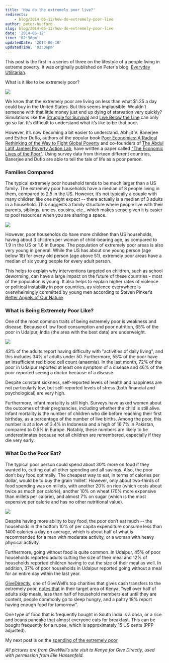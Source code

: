 ```yaml
---
title: 'How do the extremely poor live?'
redirects:
    - blog/2014-06-12/how-do-extremely-poor-live
author: peter-hurford
slug: blog/2014-06-12/how-do-extremely-poor-live
date: '2014-06-12'
time: '02:36pm'
updatedDate: '2014-06-18'
updatedTime: '02:36pm'
---
```

This post is the first in a series of three on the lifestyle of a people living in extreme poverty. It was originally published on Peter's blog, [Everyday Utilitarian](http://everydayutilitarian.com/essays/how-do-the-extremely-poor-live/).

What is it like to be extremely poor?

![](/images/uploads/poor1.jpg)

We know that the extremely poor are living on less than what $1.25 a day could buy in the United States. But this seems implausible. Wouldn’t someone with that little money just end up dying of starvation very quickly? Simulations like the [Struggle for Survival](https://www.facebook.com/events/497803373678819/) and [Live Below the Line](https://www.livebelowtheline.com/) can only go so far. It’s difficult to understand what it’s like to be that poor.

However, it’s now becoming a bit easier to understand. Abhijit V. Banerjee and Esther Duflo, authors of the popular book [Poor Economics: A Radical Rethinking of the Way to Fight Global Poverty](http://www.amazon.com/Poor-Economics-Radical-Rethinking-Poverty/dp/1610390938) and co-founders of [The Abdul Latif Jameel Poverty Action Lab](http://www.povertyactionlab.org/), have written a paper called ["The Economic Lives of the Poor"](http://economics.mit.edu/files/530). Using survey data from thirteen different countries, Banerjee and Duflo are able to tell the tale of life as a poor person.

### Families Compared

The typical extremely poor household tends to be much larger than a US family. The extremely poor households have a median of 8 people living in them, compared to 2.5 in the US. However, it’s not typically a couple with many children like one might expect -- there actually is a median of 3 adults in a household. This suggests a family structure where people live with their parents, siblings, uncles, cousins, etc., which makes sense given it is easier to pool resources when you are sharing a space.

![](/images/uploads/poor2.jpg)

However, poor households do have more children than US households, having about 3 children per woman of child-bearing age, as compared to 1.9 in the US or 1.6 in Europe. The population of extremely poor areas is also very young in general. While the US has about one young person (age below 18) for every old person (age above 51), extremely poor areas have a median of six young people for every adult person.

This helps to explain why interventions targeted on children, such as school deworming, can have a large impact on the future of these countries - most of the population is young. It also helps to explain higher rates of violence or political instability in poor countries, as violence everywhere is overwhelmingly committed by young men according to Steven Pinker’s [Better Angels of Our Nature](http://www.amazon.com/The-Better-Angels-Our-Nature/dp/1455883115).

### What is Being Extremely Poor Like?

One of the most common traits of being extremely poor is weakness and disease. Because of low food consumption and poor nutrition, 65% of the poor in Udaipur, India (the area with the best data) are underweight.

![](/images/uploads/poor3.jpg)

43% of the adults report having difficulty with "activities of daily living", and this includes 34% of adults under 50\. Furthermore, 55% of the poor have an insufficient red blood cell count (anaemia). In the last month, 72% of the poor in Udaipur reported at least one symptom of a disease and 46% of the poor reported seeing a doctor because of a disease.

Despite constant sickness, self-reported levels of health and happiness are not particularly low, but self-reported levels of stress (both financial and psychological) are very high.

Furthermore, infant mortality is still high. Surveys have asked women about the outcomes of their pregnancies, including whether the child is still alive. Infant mortality is the number of children who die before reaching their first birthday, as a percentage of the number of live births. Among the poor, this number is at a low of 3.4% in Indonesia and a high of 16.7% in Pakistan, compared to 0.5% in Europe. Notably, these numbers are likely to be underestimates because not all children are remembered, especially if they die very early.

### What Do the Poor Eat?

The typical poor person could spend about 30% more on food if they wanted to, cutting out all other spending and all savings. Also, the poor don’t buy food optimally. The cheapest way to eat, in terms of calories per dollar, would be to buy the grain ‘millet’. However, only about two-thirds of food spending was on millets, with another 20% on rice (which costs about twice as much per calorie), another 10% on wheat (70% more expensive than millets per calorie), and almost 7% on sugar (which is the most expensive per calorie and has no other nutritional value).

![](/images/uploads/poor4.jpg)

Despite having more ability to buy food, the poor don’t eat much -- the households in the bottom 10% of per capita expenditure consume less than 1400 calories a day on average, which is about half of what is recommended for a man with moderate activity, or a woman with heavy physical activity.

Furthermore, going without food is quite common. In Udaipur, 45% of poor households reported adults cutting the size of their meal and 12% of households reported children having to cut the size of their meal as well. In addition, 37% of poor households in Udaipur reported going without a meal for an entire day within the last year.

[GiveDirectly](http://www.givedirectly.org), one of GiveWell’s top charities that gives cash transfers to the extremely poor, [notes that](http://www.givewell.org/international/top-charities/give-directly#ArethepeoplemeetingGiveDirectlyscriterialowincome) in their target area of Kenya, “well over half of adults skip meals, less than half of household members eat until they are content, people commonly go to sleep hungry, and a paltry 18% report having enough food for tomorrow”.

One type of food that is frequently bought in South India is a dosa, or a rice and beans pancake that almost everyone eats for breakfast. This can be bought frequently for a rupee, which is approximately 15 US cents (PPP adjusted).

My next post is on the [spending of the extremely poor](/blog/2014-06-17/what-do-extremely-poor-buy)

_All pictures are from GiveWell’s site visit to Kenya for Give Directly, used with permission from Elie Hassenfeld._